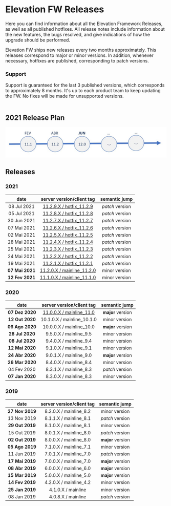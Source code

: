 # Elevation FW Releases

Here you can find information about all the Elevation Framework Releases, as well as all published hotfixes.
All release notes include information about the new features, the bugs resolved, and give indications of how the upgrade should be performed.

Elevation FW ships new releases every two months approximately. This releases correspond to major or minor versions.
In addition, whenever necessary, hotfixes are published, corresponding to patch versions.

### Support
Support is guaranteed for the last 3 published versions, which corresponds to approximately 8 months.
It's up to each product team to keep updating the FW. No fixes will be made for unsupported versions.
<br/><br/>

## 2021 Release Plan
<img src="./images/releasePlan2021.JPG" width="800">

## Releases

### **2021**

| date | server version/client tag | semantic jump |
| :---: | :---: | :---: |
| 08 Jul 2021 | [11.2.9.X / hotfix_11.2.9](./11.2.0.X/README.md#hotfix-1128-5-jul-2021)     | _patch_ version |
| 05 Jul 2021 | [11.2.8.X / hotfix_11.2.8](./11.2.0.X/README.md#hotfix-1128-5-jul-2021)     | _patch_ version |
| 30 Jun 2021 | [11.2.7.X / hotfix_11.2.7](./11.2.0.X/README.md#hotfix-1127-30-jun-2021)    | _patch_ version |
| 07 Mai 2021 | [11.2.6.X / hotfix_11.2.6](./11.2.0.X/README.md#hotfix-1126-07-jun-2021)    | _patch_ version |
| 02 Mai 2021 | [11.2.5.X / hotfix_11.2.5](./11.2.0.X/README.md#hotfix-1125-02-jun-2021)    | _patch_ version |
| 28 Mai 2021 | [11.2.4.X / hotfix_11.2.4](./11.2.0.X/README.md#hotfix-1124-28-mai-2021)    | _patch_ version |
| 25 Mai 2021 | [11.2.3.X / hotfix_11.2.3](./11.2.0.X/README.md#hotfix-1123-25-mai-2021)    | _patch_ version |
| 24 Mai 2021 | [11.2.2.X / hotfix_11.2.2](./11.2.0.X/README.md#hotfix-1122-24-mai-2021)    | _patch_ version |
| 19 Mai 2021 | [11.2.1.X / hotfix_11.2.1](./11.2.0.X/README.md#hotfix-1121-15-mai-2021)    | _patch_ version |
| **07 Mai 2021** | [11.2.0.X / mainline_11.2.0](./11.2.0.X/README.md)                      | minor version   |
| **12 Fev 2021** | [11.1.0.X / mainline_11.1.0](./11.1.0.X/README.md)                      | minor version   |

### **2020**

| date | server version/client tag | semantic jump |
| :---: | :---: | :---: |
| **07 Dez 2020** | [11.0.0.X / mainline_11.0](./11.0.0.X/README.md)           | **major** version |
| **12 Out 2020** | 10.1.0.X / mainline_10.1.0                                 | minor version |
| **06 Ago 2020** | 10.0.0.X / mainline_10.0                                   | **major** version |
| **28 Jul 2020** | 9.5.0.X / mainline_9.5                                     | minor version |
| **08 Jul 2020** | 9.4.0.X / mainline_9.4                                     | minor version |
| **12 Mai 2020** | 9.1.0.X / mainline_9.1                                     | minor version |
| **24 Abr 2020** | 9.0.1.X / mainline_9.0                                     | **major** version |
| **26 Mar 2020** | 8.4.0.X / mainline_8.4                                     | minor version |
| 04 Fev 2020 | 8.3.1.X / mainline_8.3                                         | _patch_ version |
| **07 Jan 2020** | 8.3.0.X / mainline_8.3                                     | minor version |

### **2019**

| date | server version/client tag | semantic jump |
| :---: | :---: | :---: |
| **27 Nov 2019** | 8.2.0.X / mainline_8.2                                     | minor version |
| 13 Nov 2019 | 8.1.1.X / mainline_8.1                                         | _patch_ version |
| **29 Out 2019** | 8.1.0.X / mainline_8.1                                     | minor version |
| 15 Out 2019 | 8.0.1.X / mainline_8.0                                         | _patch_ version |
| **02 Out 2019** | 8.0.0.X / mainline_8.0                                     | **major** version |
| **05 Ago 2019** | 7.1.0.X / mainline_7.1                                     | minor version |
| 11 Jun 2019 | 7.0.1.X / mainline_7.0                                         | _patch_ version |
| **17 Mai 2019** | 7.0.0.X / mainline_7.0                                     | **major** version |
| **08 Abr 2019** | 6.0.0.X / mainline_6.0                                     | **major** version |
| **15 Mar 2019** | 5.0.0.X / mainline_5.0                                     | **major** version |
| **14 Fev 2019** | 4.2.0.X / mainline_4.2                                     | minor version |
| **25 Jan 2019** | 4.1.0.X / mainline                                         | minor version |
| 08 Jan 2019 | 4.0.8.X / mainline                                             | _patch_ version |
<br/><br/>
